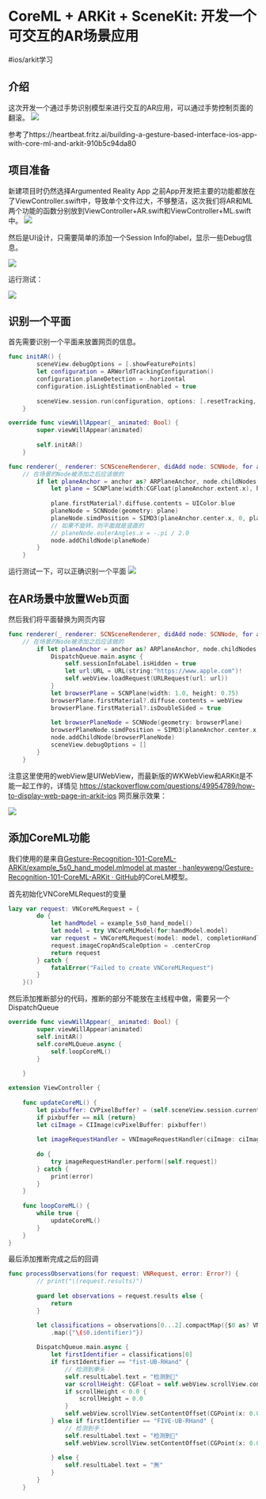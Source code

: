 # CoreML + ARKit + SceneKit: 开发一个可交互的AR场景应用
#ios/arkit学习

## 介绍
这次开发一个通过手势识别模型来进行交互的AR应用，可以通过手势控制页面的翻滚。
![](README/gifhome_640x480_5s.gif)

参考了https://heartbeat.fritz.ai/building-a-gesture-based-interface-ios-app-with-core-ml-and-arkit-910b5c94da80



## 项目准备
新建项目时仍然选择Argumented Reality App
之前App开发把主要的功能都放在了ViewController.swift中，导致单个文件过大，不够整洁，这次我们将AR和ML两个功能的函数分别放到ViewController+AR.swift和ViewController+ML.swift中。
![](README/B8FCB118-EA55-4BD8-AEC7-C2627879DDD6.png)

然后是UI设计，只需要简单的添加一个Session Info的label，显示一些Debug信息。

![](README/887D4475-C96C-4E9D-9C3A-0B88EC535279.png)

运行测试：

![](README/IMG_6C0C5E28C36D-1.jpeg)


## 识别一个平面
首先需要识别一个平面来放置网页的信息。

``` swift
func initAR() {
        sceneView.debugOptions = [.showFeaturePoints]
        let configuration = ARWorldTrackingConfiguration()
        configuration.planeDetection = .horizontal
        configuration.isLightEstimationEnabled = true
        
        sceneView.session.run(configuration, options: [.resetTracking, .removeExistingAnchors])
    }
```

``` swift
override func viewWillAppear(_ animated: Bool) {
        super.viewWillAppear(animated)
        
        self.initAR()
    }
```

``` swift
func renderer(_ renderer: SCNSceneRenderer, didAdd node: SCNNode, for anchor: ARAnchor) {
    // 在场景的Node被添加之后应该做的
        if let planeAnchor = anchor as? ARPlaneAnchor, node.childNodes.count<1{
            let plane = SCNPlane(width:CGFloat(planeAnchor.extent.x), height: CGFloat(planeAnchor.extent.z))
            
            plane.firstMaterial?.diffuse.contents = UIColor.blue
            planeNode = SCNNode(geometry: plane)
            planeNode.simdPosition = SIMD3(planeAnchor.center.x, 0, planeAnchor.center.z)
            // 如果不旋转，则平面就是竖直的
            // planeNode.eulerAngles.x = -.pi / 2.0
            node.addChildNode(planeNode)
        }
    }
```
运行测试一下，可以正确识别一个平面
![](README/IMG_F67F2445EDE0-1.jpeg)

## 在AR场景中放置Web页面
然后我们将平面替换为网页内容

``` swift
func renderer(_ renderer: SCNSceneRenderer, didAdd node: SCNNode, for anchor: ARAnchor) {
    // 在场景的Node被添加之后应该做的
        if let planeAnchor = anchor as? ARPlaneAnchor, node.childNodes.count<1{
            DispatchQueue.main.async {
                self.sessionInfoLabel.isHidden = true
                let url:URL = URL(string:"https://www.apple.com")!
                self.webView.loadRequest(URLRequest(url: url))
            }
            let browserPlane = SCNPlane(width: 1.0, height: 0.75)
            browserPlane.firstMaterial?.diffuse.contents = webView
            browserPlane.firstMaterial?.isDoubleSided = true
                
            let browserPlaneNode = SCNNode(geometry: browserPlane)
            browserPlaneNode.simdPosition = SIMD3(planeAnchor.center.x, 0, planeAnchor.center.z-1.0)
            node.addChildNode(browserPlaneNode)
            sceneView.debugOptions = []
        }
    }
```

注意这里使用的webView是UIWebView，而最新版的WKWebView和ARKit是不能一起工作的，详情见
https://stackoverflow.com/questions/49954789/how-to-display-web-page-in-arkit-ios
网页展示效果：

![](README/IMG_0163.PNG)


## 添加CoreML功能
我们使用的是来自[Gesture-Recognition-101-CoreML-ARKit/example_5s0_hand_model.mlmodel at master · hanleyweng/Gesture-Recognition-101-CoreML-ARKit · GitHub](https://github.com/hanleyweng/Gesture-Recognition-101-CoreML-ARKit/blob/master/Gesture-Recognition-101-CoreML-ARKit/example_5s0_hand_model.mlmodel)的CoreLM模型。

首先初始化VNCoreMLRequest的变量
```swift
lazy var request: VNCoreMLRequest = {
        do {
            let handModel = example_5s0_hand_model()
            let model = try VNCoreMLModel(for:handModel.model)
            var request = VNCoreMLRequest(model: model, completionHandler: self.processObservations)
            request.imageCropAndScaleOption = .centerCrop
            return request
        } catch {
            fatalError("Failed to create VNCoreMLRequest")
        }
    }()
```

然后添加推断部分的代码，推断的部分不能放在主线程中做，需要另一个DispatchQueue
``` swift
override func viewWillAppear(_ animated: Bool) {
        super.viewWillAppear(animated)
        self.initAR()
        self.coreMLQueue.async {
            self.loopCoreML()
        }
        
    }

extension ViewController {
    
    func updateCoreML() {
        let pixbuffer: CVPixelBuffer? = (self.sceneView.session.currentFrame?.capturedImage)
        if pixbuffer == nil {return}
        let ciImage = CIImage(cvPixelBuffer: pixbuffer!)
        
        let imageRequestHandler = VNImageRequestHandler(ciImage: ciImage, options: [:])
        
        do {
            try imageRequestHandler.perform([self.request])
        } catch {
            print(error)
        }
    }
    
    func loopCoreML() {
        while true {
            updateCoreML()
        }
    }
}
```

最后添加推断完成之后的回调
``` swift
func processObservations(for request: VNRequest, error: Error?) {
        // print("\(request.results)")
        
        guard let observations = request.results else {
            return
        }

        let classifications = observations[0...2].compactMap({$0 as? VNClassificationObservation})
            .map({"\($0.identifier)"})
        
        DispatchQueue.main.async {
            let firstIdentifier = classifications[0]
            if firstIdentifier == "fist-UB-RHand" {
                // 检测到拳头：
                self.resultLabel.text = "检测到👊"
                var scrollHeight: CGFloat = self.webView.scrollView.contentSize.height - self.webView.scrollView.bounds.size.height
                if scrollHeight < 0.0 {
                    scrollHeight = 0.0
                }
                self.webView.scrollView.setContentOffset(CGPoint(x: 0.0, y: scrollHeight), animated: true)
            } else if firstIdentifier == "FIVE-UB-RHand" {
                // 检测到手：
                self.resultLabel.text = "检测到👋"
                self.webView.scrollView.setContentOffset(CGPoint(x: 0.0, y: 0.0), animated: true)
                
            } else {
                self.resultLabel.text = "🈚️"
            }
        }
    }
```


